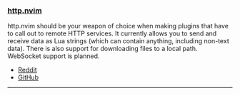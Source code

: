 <h3 id="http.nvim">
  <a href="#http.nvim">
    <span class="icon-text">
      <span class="icon">
        <i class="fa-solid fa-book"></i>
      </span>
    </span>
    <span>http.nvim</span>
  </a>
</h3>

http.nvim should be your weapon of choice when making plugins that have to call out to remote HTTP services. It currently allows you to send and receive data as Lua strings (which can contain anything, including non-text data). There is also support for downloading files to a local path. WebSocket support is planned.

- [Reddit](https://www.reddit.com/r/neovim/comments/1229ifg/new_plugin_library_httpnvim/)
- [GitHub](https://github.com/jcdickinson/http.nvim)

---
